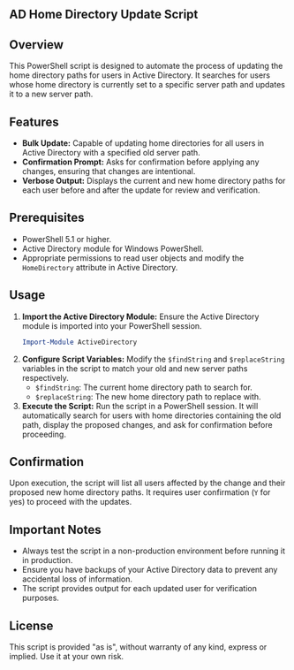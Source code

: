 ## AD Home Directory Update Script

## Overview
This PowerShell script is designed to automate the process of updating the home directory paths for users in Active Directory. It searches for users whose home directory is currently set to a specific server path and updates it to a new server path.

## Features
- **Bulk Update:** Capable of updating home directories for all users in Active Directory with a specified old server path.
- **Confirmation Prompt:** Asks for confirmation before applying any changes, ensuring that changes are intentional.
- **Verbose Output:** Displays the current and new home directory paths for each user before and after the update for review and verification.

## Prerequisites
- PowerShell 5.1 or higher.
- Active Directory module for Windows PowerShell.
- Appropriate permissions to read user objects and modify the `HomeDirectory` attribute in Active Directory.

## Usage
1. **Import the Active Directory Module:** Ensure the Active Directory module is imported into your PowerShell session.
    ```powershell
    Import-Module ActiveDirectory
    ```
2. **Configure Script Variables:** Modify the `$findString` and `$replaceString` variables in the script to match your old and new server paths respectively.
    - `$findString`: The current home directory path to search for.
    - `$replaceString`: The new home directory path to replace with.
3. **Execute the Script:** Run the script in a PowerShell session. It will automatically search for users with home directories containing the old path, display the proposed changes, and ask for confirmation before proceeding.

## Confirmation
Upon execution, the script will list all users affected by the change and their proposed new home directory paths. It requires user confirmation (`Y` for yes) to proceed with the updates.

## Important Notes
- Always test the script in a non-production environment before running it in production.
- Ensure you have backups of your Active Directory data to prevent any accidental loss of information.
- The script provides output for each updated user for verification purposes.

## License
This script is provided "as is", without warranty of any kind, express or implied. Use it at your own risk.
